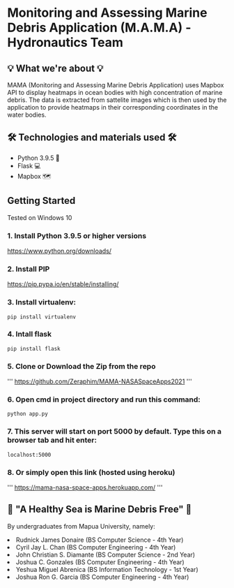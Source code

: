# Monitoring and Assessing Marine Debris Application (M.A.M.A) - Hydronautics Team

## 💡 What we're about 💡

MAMA (Monitoring and Assessing Marine Debris Application) uses Mapbox API to display heatmaps in ocean bodies with high concentration of marine debris. The data is extracted from sattelite images which is then used by the application to provide heatmaps in their corresponding coordinates in the water bodies.

## 🛠 Technologies and materials used 🛠
<ul>
<li>Python 3.9.5 🐍
</li>
<li>Flask 💻
</li>
<li>Mapbox 🗺</li>
</ul>

## Getting Started
Tested on Windows 10

### 1. Install Python 3.9.5 or higher versions
  https://www.python.org/downloads/

### 2. Install PIP
  https://pip.pypa.io/en/stable/installing/

### 3. Install virtualenv:
   ```
   pip install virtualenv
   ```
### 4. Intall flask
   ```
   pip install flask
   ```
### 5. Clone or Download the Zip from the repo
'''
https://github.com/Zeraphim/MAMA-NASASpaceApps2021
'''
   
### 6. Open cmd in project directory and run this command:
```
python app.py
```

### 7. This server will start on port 5000 by default. Type this on a browser tab and hit enter:
```
localhost:5000
```

### 8. Or simply open this link (hosted using heroku)
'''
https://mama-nasa-space-apps.herokuapp.com/
'''

## 🌊 "A Healthy Sea is Marine Debris Free" 🌊
By undergraduates from Mapua University, namely:
<li>Rudnick James Donaire (BS Computer Science - 4th Year)</li>
<li>Cyril Jay L. Chan (BS Computer Engineering - 4th Year)</li>
<li>John Christian S. Diamante (BS Computer Science - 2nd Year)</li>
<li>Joshua C. Gonzales (BS Computer Engineering - 4th Year)</li>
<li>Yeshua Miguel Abrenica (BS Information Technology - 1st Year)</li>
<li>Joshua Ron G. Garcia (BS Computer Engineering - 4th Year)</li>

